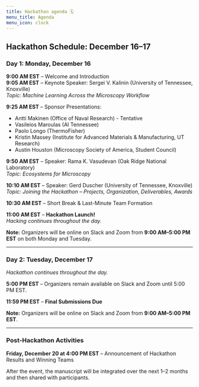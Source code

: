 ```yaml
---
title: Hackathon agenda 🗓️
menu_title: Agenda
menu_icon: clock
---
```



## Hackathon Schedule: December 16–17

### Day 1: Monday, December 16

**9:00 AM EST** – Welcome and Introduction  
**9:05 AM EST** – Keynote Speaker: Sergei V. Kalinin (University of Tennessee, Knoxville)  
*Topic: Machine Learning Across the Microscopy Workflow*

**9:25 AM EST** – Sponsor Presentations:  
- Antti Makinen (Office of Naval Research) - Tentative 
- Vasileios Maroulas (AI Tennessee)  
- Paolo Longo (ThermoFisher)  
- Kristin Massey (Institute for Advanced Materials & Manufacturing, UT Research)  
- Austin Houston (Microscopy Society of America, Student Council)

**9:50 AM EST** – Speaker: Rama K. Vasudevan (Oak Ridge National Laboratory)  
*Topic: Ecosystems for Microscopy*

**10:10 AM EST** – Speaker: Gerd Duscher (University of Tennessee, Knoxville)  
*Topic: Joining the Hackathon – Projects, Organization, Deliverables, Awards*

**10:30 AM EST** – Short Break & Last-Minute Team Formation

**11:00 AM EST** – **Hackathon Launch!**  
*Hacking continues throughout the day.*

**Note:** Organizers will be online on Slack and Zoom from **9:00 AM–5:00 PM EST** on both Monday and Tuesday.

---

### Day 2: Tuesday, December 17

*Hackathon continues throughout the day.*

**5:00 PM EST** – Organizers remain available on Slack and Zoom until 5:00 PM EST.

**11:59 PM EST** – **Final Submissions Due**

**Note:** Organizers will be online on Slack and Zoom from **9:00 AM–5:00 PM EST**.

---

### Post-Hackathon Activities

**Friday, December 20 at 4:00 PM EST** – Announcement of Hackathon Results and Winning Teams

After the event, the manuscript will be integrated over the next 1–2 months and then shared with participants.

